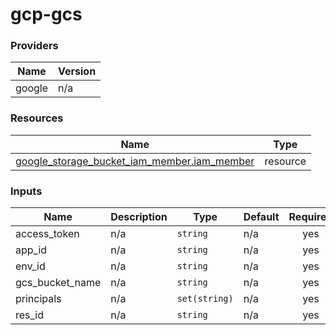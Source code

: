 # gcp-gcs
<!-- BEGIN_TF_DOCS -->


### Providers

| Name | Version |
|------|---------|
| google | n/a |

### Resources

| Name | Type |
|------|------|
| [google_storage_bucket_iam_member.iam_member](https://registry.terraform.io/providers/hashicorp/google/latest/docs/resources/storage_bucket_iam_member) | resource |

### Inputs

| Name | Description | Type | Default | Required |
|------|-------------|------|---------|:--------:|
| access\_token | n/a | `string` | n/a | yes |
| app\_id | n/a | `string` | n/a | yes |
| env\_id | n/a | `string` | n/a | yes |
| gcs\_bucket\_name | n/a | `string` | n/a | yes |
| principals | n/a | `set(string)` | n/a | yes |
| res\_id | n/a | `string` | n/a | yes |
<!-- END_TF_DOCS -->